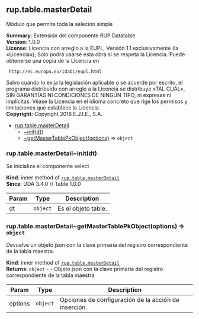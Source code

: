 <a name="module_rup.table.masterDetail"></a>

## rup.table.masterDetail
Módulo que permite toda la seleción simple

**Summary**: Extensión del componente RUP Datatable  
**Version**: 1.0.0  
**License**: Licencia con arreglo a la EUPL, Versión 1.1 exclusivamente (la «Licencia»);
Solo podrá usarse esta obra si se respeta la Licencia.
Puede obtenerse una copia de la Licencia en

     http://ec.europa.eu/idabc/eupl.html

Salvo cuando lo exija la legislación aplicable o se acuerde por escrito,
el programa distribuido con arreglo a la Licencia se distribuye «TAL CUAL»,
SIN GARANTÍAS NI CONDICIONES DE NINGÚN TIPO, ni expresas ni implícitas.
Véase la Licencia en el idioma concreto que rige los permisos y limitaciones
que establece la Licencia.  
**Copyright**: Copyright 2018 E.J.I.E., S.A.  

* [rup.table.masterDetail](#module_rup.table.masterDetail)
    * [~init(dt)](#module_rup.table.masterDetail..init)
    * [~getMasterTablePkObject(options)](#module_rup.table.masterDetail..getMasterTablePkObject) ⇒ <code>object</code>

<a name="module_rup.table.masterDetail..init"></a>

### rup.table.masterDetail~init(dt)
Se inicializa el componente select

**Kind**: inner method of [<code>rup.table.masterDetail</code>](#module_rup.table.masterDetail)  
**Since**: UDA 3.4.0 // Table 1.0.0  

| Param | Type | Description |
| --- | --- | --- |
| dt | <code>object</code> | Es el objeto table. |

<a name="module_rup.table.masterDetail..getMasterTablePkObject"></a>

### rup.table.masterDetail~getMasterTablePkObject(options) ⇒ <code>object</code>
Devuelve un objeto json con la clave primaria del registro correspondiente de la tabla maestra.

**Kind**: inner method of [<code>rup.table.masterDetail</code>](#module_rup.table.masterDetail)  
**Returns**: <code>object</code> - - Objeto json con la clave primaria del registro correspondiente de la tabla maestra  

| Param | Type | Description |
| --- | --- | --- |
| options | <code>object</code> | Opciones de configuración de la acción de inserción. |

